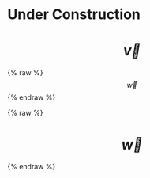 # Under Construction

# $$ \vec{v} $$

{% raw %}
$$ \vec{w} $$
{% endraw %}

{% raw %}
# $$ \vec{w} $$
{% endraw %}